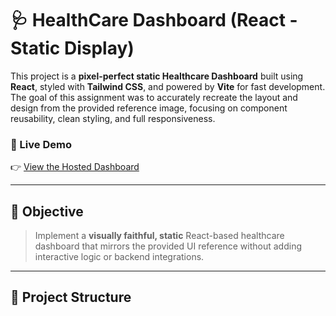 # 🩺 HealthCare Dashboard (React - Static Display)

This project is a **pixel-perfect static Healthcare Dashboard** built using **React**, styled with **Tailwind CSS**, and powered by **Vite** for fast development. The goal of this assignment was to accurately recreate the layout and design from the provided reference image, focusing on component reusability, clean styling, and full responsiveness.

### 🔗 Live Demo
👉 [View the Hosted Dashboard](https://akashm0811.github.io/HealthCare/)  

---

## 📌 Objective

> Implement a **visually faithful, static** React-based healthcare dashboard that mirrors the provided UI reference without adding interactive logic or backend integrations.

---

## 📁 Project Structure

